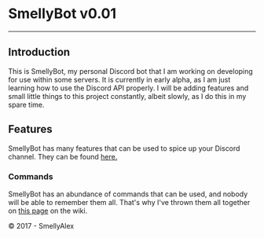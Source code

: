 # SmellyBot v0.01
---
## Introduction
This is SmellyBot, my personal Discord bot that I am working on developing for use within some servers. 
It is currently in early alpha, as I am just learning how to use the Discord API properly. I will be adding features and small little things to this project constantly, albeit slowly, as I do this in my spare time.

## Features
SmellyBot has many features that can be used to spice up your Discord channel. They can be found [here.](https://github.com/SmellyAlex/SmellyBot/wiki/features)

### Commands
SmellyBot has an abundance of commands that can be used, and nobody will be able to remember them all. That's why I've thrown them all together on [this page](https://github.com/SmellyAlex/SmellyBot/wiki/Commands) on the wiki.

© 2017 - SmellyAlex